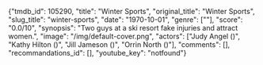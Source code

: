 {"tmdb_id": 105290, "title": "Winter Sports", "original_title": "Winter Sports", "slug_title": "winter-sports", "date": "1970-10-01", "genre": [""], "score": "0.0/10", "synopsis": "Two guys at a ski resort fake injuries and attract women.", "image": "/img/default-cover.png", "actors": ["Judy Angel ()", "Kathy Hilton ()", "Jill Jameson ()", "Orrin North ()"], "comments": [], "recommandations_id": [], "youtube_key": "notfound"}